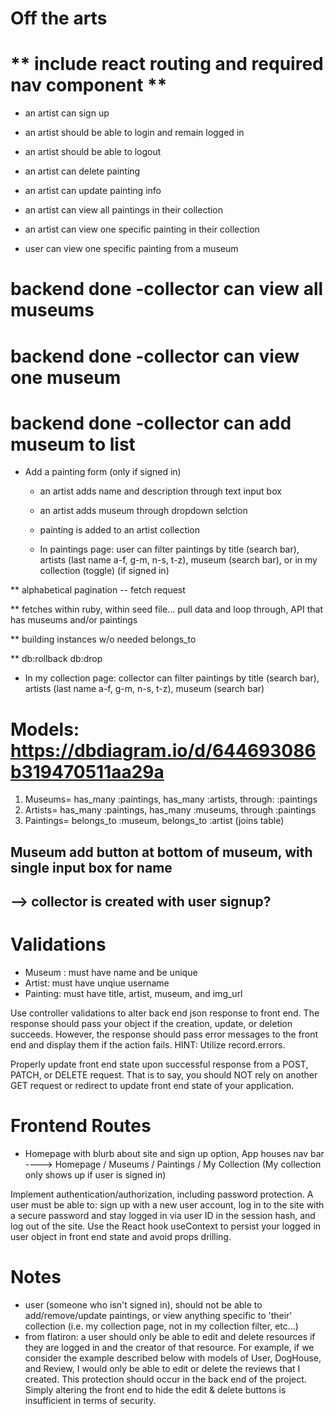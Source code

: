 
  # Off the arts

  # ** include react routing and required nav component **
  
  - an artist can sign up
  - an artist should be able to login and remain logged in
  - an artist should be able to logout


  - an artist can delete painting
  - an artist can update painting info

  - an artist can view all paintings in their collection
  - an artist can view one specific painting in their collection

  
  - user can view one specific painting from a museum

  # backend done -collector can view all museums 
  # backend done -collector can view one museum
  # backend done -collector can add museum to list

- Add a painting form (only if signed in)
  - an artist adds name and description through text input box
  - an artist adds museum through dropdown selction
  - painting is added to an artist collection

  - In paintings page: user can filter paintings by title (search bar), artists (last name a-f, g-m, n-s, t-z), museum (search bar), or in my collection (toggle) (if signed in)

 ** alphabetical pagination -- fetch request

 ** fetches within ruby, within seed file... pull data and loop through, API that has museums and/or paintings

 ** building instances w/o needed belongs_to

 ** db:rollback db:drop

  - In my collection page: collector  can filter paintings by title (search bar), artists (last name a-f, g-m, n-s, t-z), museum (search bar)

  # Models: https://dbdiagram.io/d/644693086b319470511aa29a
  1. Museums= has_many :paintings, has_many :artists, through: :paintings
  2. Artists= has_many :paintings, has_many :museums, through :paintings
  3. Paintings= belongs_to :museum, belongs_to :artist (joins table)


## Museum add button at bottom of museum, with single input box for name
## --> collector is created with user signup?

# Validations
- Museum : must have name and be unique
- Artist: must have unqiue username
- Painting: must have title, artist, museum, and img_url

Use controller validations to alter back end json response to front end. The response should pass your object if the creation, update, or deletion succeeds. However, the response should pass error messages to the front end and display them if the action fails. HINT: Utilize record.errors.

Properly update front end state upon successful response from a POST, PATCH, or DELETE request. That is to say, you should NOT rely on another GET request or redirect to update front end state of your application.

# Frontend Routes
 - Homepage with blurb about site and sign up option, App houses nav bar ----> Homepage / Museums / Paintings / My Collection (My collection only shows up if user is signed in)

Implement authentication/authorization, including password protection. A user must be able to:
sign up with a new user account,
log in to the site with a secure password and stay logged in via user ID in the session hash, and
log out of the site.
Use the React hook useContext to persist your logged in user object in front end state and avoid props drilling.

# Notes

- user (someone who isn't signed in), should not be able to add/remove/update paintings, or view anything specific to 'their' collection (i.e. my collection page, not in my collection filter, etc...)
- from flatiron: a user should only be able to edit and delete resources if they are logged in and the creator of that resource. For example, if we consider the example described below with models of User, DogHouse, and Review, I would only be able to edit or delete the reviews that I created. This protection should occur in the back end of the project. Simply altering the front end to hide the edit & delete buttons is insufficient in terms of security.